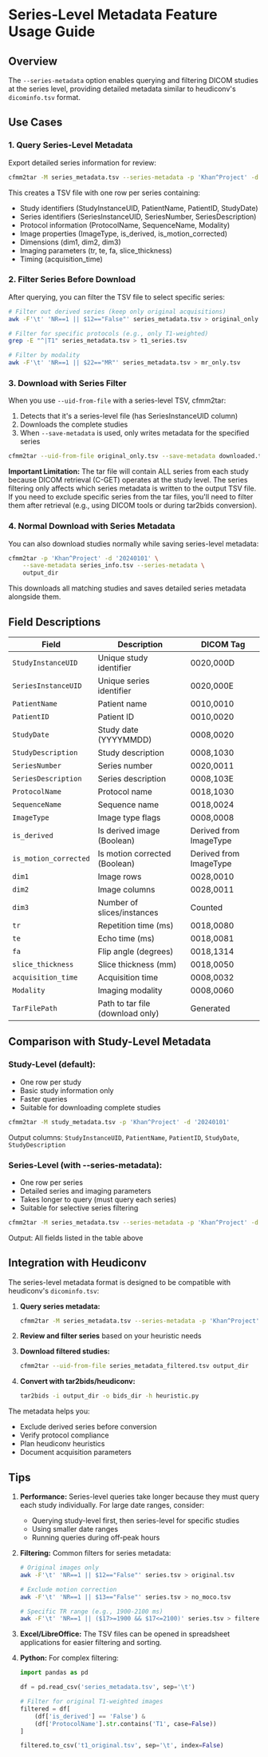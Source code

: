 # Series-Level Metadata Feature Usage Guide

## Overview

The `--series-metadata` option enables querying and filtering DICOM studies at the series level, providing detailed metadata similar to heudiconv's `dicominfo.tsv` format.

## Use Cases

### 1. Query Series-Level Metadata

Export detailed series information for review:

```bash
cfmm2tar -M series_metadata.tsv --series-metadata -p 'Khan^Project' -d '20240101'
```

This creates a TSV file with one row per series containing:
- Study identifiers (StudyInstanceUID, PatientName, PatientID, StudyDate)
- Series identifiers (SeriesInstanceUID, SeriesNumber, SeriesDescription)
- Protocol information (ProtocolName, SequenceName, Modality)
- Image properties (ImageType, is_derived, is_motion_corrected)
- Dimensions (dim1, dim2, dim3)
- Imaging parameters (tr, te, fa, slice_thickness)
- Timing (acquisition_time)

### 2. Filter Series Before Download

After querying, you can filter the TSV file to select specific series:

```bash
# Filter out derived series (keep only original acquisitions)
awk -F'\t' 'NR==1 || $12=="False"' series_metadata.tsv > original_only.tsv

# Filter for specific protocols (e.g., only T1-weighted)
grep -E "^|T1" series_metadata.tsv > t1_series.tsv

# Filter by modality
awk -F'\t' 'NR==1 || $22=="MR"' series_metadata.tsv > mr_only.tsv
```

### 3. Download with Series Filter

When you use `--uid-from-file` with a series-level TSV, cfmm2tar:
1. Detects that it's a series-level file (has SeriesInstanceUID column)
2. Downloads the complete studies
3. When `--save-metadata` is used, only writes metadata for the specified series

```bash
cfmm2tar --uid-from-file original_only.tsv --save-metadata downloaded.tsv output_dir
```

**Important Limitation:** The tar file will contain ALL series from each study because DICOM retrieval (C-GET) operates at the study level. The series filtering only affects which series metadata is written to the output TSV file. If you need to exclude specific series from the tar files, you'll need to filter them after retrieval (e.g., using DICOM tools or during tar2bids conversion).

### 4. Normal Download with Series Metadata

You can also download studies normally while saving series-level metadata:

```bash
cfmm2tar -p 'Khan^Project' -d '20240101' \
    --save-metadata series_info.tsv --series-metadata \
    output_dir
```

This downloads all matching studies and saves detailed series metadata alongside them.

## Field Descriptions

| Field | Description | DICOM Tag |
|-------|-------------|-----------|
| `StudyInstanceUID` | Unique study identifier | 0020,000D |
| `SeriesInstanceUID` | Unique series identifier | 0020,000E |
| `PatientName` | Patient name | 0010,0010 |
| `PatientID` | Patient ID | 0010,0020 |
| `StudyDate` | Study date (YYYYMMDD) | 0008,0020 |
| `StudyDescription` | Study description | 0008,1030 |
| `SeriesNumber` | Series number | 0020,0011 |
| `SeriesDescription` | Series description | 0008,103E |
| `ProtocolName` | Protocol name | 0018,1030 |
| `SequenceName` | Sequence name | 0018,0024 |
| `ImageType` | Image type flags | 0008,0008 |
| `is_derived` | Is derived image (Boolean) | Derived from ImageType |
| `is_motion_corrected` | Is motion corrected (Boolean) | Derived from ImageType |
| `dim1` | Image rows | 0028,0010 |
| `dim2` | Image columns | 0028,0011 |
| `dim3` | Number of slices/instances | Counted |
| `tr` | Repetition time (ms) | 0018,0080 |
| `te` | Echo time (ms) | 0018,0081 |
| `fa` | Flip angle (degrees) | 0018,1314 |
| `slice_thickness` | Slice thickness (mm) | 0018,0050 |
| `acquisition_time` | Acquisition time | 0008,0032 |
| `Modality` | Imaging modality | 0008,0060 |
| `TarFilePath` | Path to tar file (download only) | Generated |

## Comparison with Study-Level Metadata

### Study-Level (default):
- One row per study
- Basic study information only
- Faster queries
- Suitable for downloading complete studies

```bash
cfmm2tar -M study_metadata.tsv -p 'Khan^Project' -d '20240101'
```

Output columns: `StudyInstanceUID`, `PatientName`, `PatientID`, `StudyDate`, `StudyDescription`

### Series-Level (with --series-metadata):
- One row per series
- Detailed series and imaging parameters
- Takes longer to query (must query each series)
- Suitable for selective series filtering

```bash
cfmm2tar -M series_metadata.tsv --series-metadata -p 'Khan^Project' -d '20240101'
```

Output: All fields listed in the table above

## Integration with Heudiconv

The series-level metadata format is designed to be compatible with heudiconv's `dicominfo.tsv`:

1. **Query series metadata:**
   ```bash
   cfmm2tar -M series_metadata.tsv --series-metadata -p 'Khan^Project' -d '20240101'
   ```

2. **Review and filter series** based on your heuristic needs

3. **Download filtered studies:**
   ```bash
   cfmm2tar --uid-from-file series_metadata_filtered.tsv output_dir
   ```

4. **Convert with tar2bids/heudiconv:**
   ```bash
   tar2bids -i output_dir -o bids_dir -h heuristic.py
   ```

The metadata helps you:
- Exclude derived series before conversion
- Verify protocol compliance
- Plan heudiconv heuristics
- Document acquisition parameters

## Tips

1. **Performance:** Series-level queries take longer because they must query each study individually. For large date ranges, consider:
   - Querying study-level first, then series-level for specific studies
   - Using smaller date ranges
   - Running queries during off-peak hours

2. **Filtering:** Common filters for series metadata:
   ```bash
   # Original images only
   awk -F'\t' 'NR==1 || $12=="False"' series.tsv > original.tsv
   
   # Exclude motion correction
   awk -F'\t' 'NR==1 || $13=="False"' series.tsv > no_moco.tsv
   
   # Specific TR range (e.g., 1900-2100 ms)
   awk -F'\t' 'NR==1 || ($17>=1900 && $17<=2100)' series.tsv > filtered_tr.tsv
   ```

3. **Excel/LibreOffice:** The TSV files can be opened in spreadsheet applications for easier filtering and sorting.

4. **Python:** For complex filtering:
   ```python
   import pandas as pd
   
   df = pd.read_csv('series_metadata.tsv', sep='\t')
   
   # Filter for original T1-weighted images
   filtered = df[
       (df['is_derived'] == 'False') & 
       (df['ProtocolName'].str.contains('T1', case=False))
   ]
   
   filtered.to_csv('t1_original.tsv', sep='\t', index=False)
   ```
